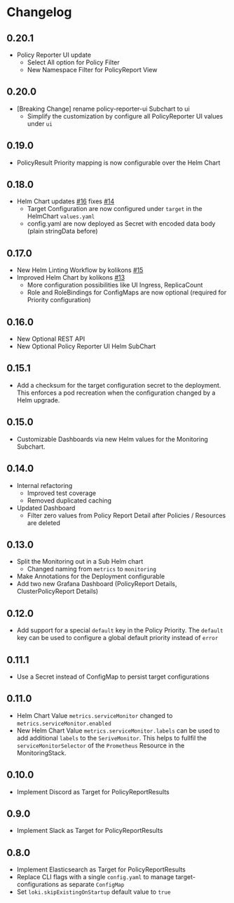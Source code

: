 # Changelog

## 0.20.1

* Policy Reporter UI update
  * Select All option for Policy Filter
  * New Namespace Filter for PolicyReport View

## 0.20.0

* [Breaking Change] rename policy-reporter-ui Subchart to ui
    * Simplify the customization by configure all PolicyReporter UI values under `ui`

## 0.19.0

* PolicyResult Priority mapping is now configurable over the Helm Chart

## 0.18.0

* Helm Chart updates [#16](https://github.com/fjogeleit/policy-reporter/pull/16) fixes [#14](https://github.com/fjogeleit/policy-reporter/issues/14)
    * Target Configuration are now configured under `target` in the HelmChart `values.yaml`
    * config.yaml are now deployed as Secret with encoded data body (plain stringData before)

## 0.17.0

* New Helm Linting Workflow by kolikons [#15](https://github.com/fjogeleit/policy-reporter/pull/15)
* Improved Helm Chart by kolikons [#13](https://github.com/fjogeleit/policy-reporter/pull/13)
    * More configuration possibilities like UI Ingress, ReplicaCount
    * Role and RoleBindings for ConfigMaps are now optional (required for Priority configuration)
## 0.16.0

* New Optional REST API
* New Optional Policy Reporter UI Helm SubChart

## 0.15.1

* Add a checksum for the target configuration secret to the deployment. This enforces a pod recreation when the configuration changed by a Helm upgrade.

## 0.15.0

* Customizable Dashboards via new Helm values for the Monitoring Subchart.
## 0.14.0

* Internal refactoring
    * Improved test coverage
    * Removed duplicated caching
* Updated Dashboard
    * Filter zero values from Policy Report Detail after Policies / Resources are deleted

## 0.13.0

* Split the Monitoring out in a Sub Helm chart
    * Changed naming from `metrics` to `monitoring`
* Make Annotations for the Deployment configurable
* Add two new Grafana Dashboard (PolicyReport Details, ClusterPolicyReport Details)

## 0.12.0

* Add support for a special `default` key in the Policy Priority. The `default` key can be used to configure a global default priority instead of `error`

## 0.11.1

* Use a Secret instead of ConfigMap to persist target configurations

## 0.11.0

* Helm Chart Value `metrics.serviceMonitor` changed to `metrics.serviceMonitor.enabled`
* New Helm Chart Value `metrics.serviceMonitor.labels` can be used to add additional `labels` to the `SeriveMonitor`. This helps to fullfil the `serviceMonitorSelector` of the `Prometheus` Resource in the MonitoringStack.

## 0.10.0

* Implement Discord as Target for PolicyReportResults

## 0.9.0

* Implement Slack as Target for PolicyReportResults

## 0.8.0

* Implement Elasticsearch as Target for PolicyReportResults
* Replace CLI flags with a single `config.yaml` to manage target-configurations as separate `ConfigMap`
* Set `loki.skipExistingOnStartup` default value to `true`
